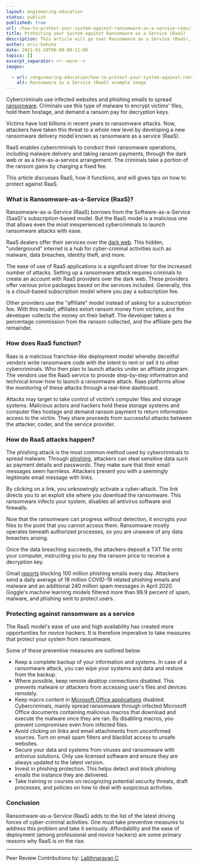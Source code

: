 ```yaml
---
layout: engineering-education
status: publish
published: true
url: /how-to-protect-your-system-against-ransomware-as-a-service-raas/
title: Protecting your System against Ransomware as a Service (RaaS)
description: This article will go over Ransomware as a Service (RaaS), which enables cybercriminals to conduct their ransomware operations, including malware delivery and taking ransom payments through the dark web or as a hire-as-a-service arrangement.
author: eric-kahuha
date: 2021-01-10T00:00:00-11:00
topics: []
excerpt_separator: <!--more-->
images:

  - url: /engineering-education/how-to-protect-your-system-against-ransomware-as-a-service-raas/hero.jpg
    alt: Ransomware as a Service (RaaS) example image
---
```

Cybercriminals use infected websites and phishing emails to spread [ransomware](https://www.section.io/engineering-education/what-is-ransomware/). Criminals use this type of malware to encrypt victims' files, hold them hostage, and demand a ransom pay for decryption keys.
<!--more-->
Victims have lost billions in recent years to ransomware attacks. Now, attackers have taken this threat to a whole new level by developing a new ransomware delivery model known as ransomware as a service (RaaS).

RaaS enables cybercriminals to conduct their ransomware operations, including malware delivery and taking ransom payments, through the dark web or as a hire-as-a-service arrangement. The criminals take a portion of the ransom gains by charging a fixed fee.

This article discusses RaaS, how it functions, and will gives tips on how to protect against RaaS.

### What is Ransomware-as-a-Service (RaaS)?
Ransomware-as-a-Service (RaaS) borrows from the Software-as-a-Service (SaaS)'s subscription-based model. But the RaaS model is a malicious one that allows even the most inexperienced cybercriminals to launch ransomware attacks with ease.

RaaS dealers offer their services over the [dark web](https://en.wikipedia.org/wiki/Dark_web). This hidden, "underground" internet is a hub for cyber-criminal activities such as malware, data breaches, identity theft, and more.

The ease of use of RaaS applications is a significant driver for the increased  number of attacks. Setting up a ransomware attack requires criminals to create an account with RaaS providers over the dark web. These providers offer various price packages based on the services included. Generally, this is a cloud-based subscription model where you pay a subscription fee.

Other providers use the "affiliate" model instead of asking for a subscription fee. With this model, affiliates extort ransom money from victims, and the developer collects the money on their behalf. The developer takes a percentage commission from the ransom collected, and the affiliate gets the remainder.

### How does RaaS function?
Raas is a malicious franchise-like deployment model whereby deceitful vendors write ransomware code with the intent to rent or sell it to other cybercriminals. Who then plan to launch attacks under an affiliate program. The vendors use the RaaS service to provide step-by-step information and technical know-how to launch a ransomware attack. Raas platforms allow the monitoring of these attacks through a real-time dashboard.

Attacks may target to take control of victim’s computer files and storage systems. Malicious actors and hackers hold these storage systems and computer files hostage and demand ransom payment to return information access to the victim. They share proceeds from successful attacks between the attacker, coder, and the service provider.

### How do RaaS attacks happen?
The phishing attack is the most common method used by cybercriminals to spread malware. Through [phishing](https://www.phishing.org/what-is-phishing#), attackers can steal sensitive data such as payment details and passwords. They make sure that their email messages seem harmless. Attackers present you with a seemingly legitimate email message with links.

By clicking on a link, you unknowingly activate a cyber-attack. The link directs you to an exploit site where you download the ransomware. This ransomware infects your system, disables all antivirus software and firewalls.

Now that the ransomware can progress without detection, it encrypts your files to the point that you cannot access them. Ransomware mostly operates beneath authorized processes, so you are unaware of any data breaches arising.

Once the data breaching succeeds, the attackers deposit a TXT file onto your computer, instructing you to pay the ransom price to receive a decryption key.

Gmail [reports](https://cloud.google.com/blog/products/identity-security/protecting-against-cyber-threats-during-covid-19-and-beyond) blocking 100 million phishing emails every day. Attackers send a daily average of 18 million COVID-19 related phishing emails and malware and an additional 240 million spam messages in April 2020. Goggle's machine learning models filtered more than 99.9 percent of spam, malware, and phishing sent to protect users.

### Protecting against ransomware as a service
The RaaS model's ease of use and high availability has created more opportunities for novice hackers. It is therefore imperative to take measures that protect your system from ransomware. 

Some of these preventive measures are outlined below.

- Keep a complete backup of your information and systems. In case of a ransomware attack, you can wipe your systems and data and restore from the backup.
- Where possible, keep remote desktop connections disabled. This prevents malware or attackers from accessing user's files and devices remotely.
- Keep macro content in [Microsoft Office applications](https://docs.microsoft.com/en-us/office365/servicedescriptions/office-applications-service-description/office-applications) disabled. Cybercriminals, mainly spread ransomware through infected Microsoft Office documents containing malicious macros that download and execute the malware once they are ran. By disabling macros, you prevent compromises even from infected files.
- Avoid clicking on links and email attachments from unconfirmed sources. Turn on email spam filters and blacklist access to unsafe websites.
- Secure your data and systems from viruses and ransomware with antivirus solutions. Only use licensed software and ensure they are always updated to the latest version.
- Invest in phishing protection. This helps detect and block phishing emails the instance they are delivered.
- Take training or courses on recognizing potential security threats, draft processes, and policies on how to deal with suspicious activities.

### Conclusion
Ransomware-as-a-Service (RaaS) adds to the list of the latest driving forces of cyber-criminal activities. One must take preventive measures to address this problem and take it seriously. Affordability and the ease of deployment (among professional and novice hackers) are some primary reasons why RaaS is on the rise.

---
Peer Review Contributions by: [Lalithnarayan C](/authors/lalithnarayan-c/)
